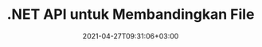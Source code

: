 ---
############################# Static ############################
layout: "product"
date: 2021-04-27T09:31:06+03:00
draft: false

product: "Comparison"
product_tag: "comparison"
platform: ".NET"
platform_tag: "net"

############################# Head ############################
head_title: "API Perbandingan Dokumen C# .NET | Bandingkan & Gabungkan PDF Word Excel Web & Teks"
head_description: "API Perbandingan Dokumen C# .NET. Bandingkan & gabungkan PDF Word DOC DOCX, Excel Spreadsheet, PPT, PPTX, HTML, EMLX MSG, VSDX, DXF DWG & format file gambar."

############################# Header ############################
title: ".NET API untuk Membandingkan File"
description: "Kembangkan Aplikasi menggunakan API Perbandingan Dokumen .NET untuk Memeriksa & Membandingkan file untuk Perbedaan Konten & Gaya."
button:
    enable: true
    icon: "fas fa-arrow-down"
    label: "Unduh Uji Coba Gratis"
    link: "https://downloads.groupdocs.com/comparison/net"

############################# SubMenu ############################
submenu:
    enable: true
    
    left:
        img_alt: "GroupDocs.Comparison for .NET"
        image: "https://www.groupdocs.cloud/templates/groupdocs/images/product-logos/groupdocs-comparison-net.png"
        product: "GroupDocs.Comparison"
        platform: ".NET"

    middle:
        button:
            # button loop
            - link: "#overview"
              text: "Ringkasan"

            # button loop
            - link: "#features"
              text: "Fitur"

            # button loop
            - link: "#support"
              text: "Mendukung"

            # button loop
            - link: "https://products.groupdocs.app/comparison"
              text: "Demo Langsung"

            # button loop
            - link: "https://purchase.groupdocs.com/pricing/comparison/net"
              text: "Harga"

    right:
        link_download: "https://downloads.groupdocs.com/comparison"
        link_learn: "https://docs.groupdocs.com/comparison/net/"
        link_buy: "https://purchase.groupdocs.com"

############################# Overview ############################
overview:
    enable: true
    example_image: "/comparison/comparison-example.webp"
    content: |
      
    more_overview:
      # more_overview_loop
      - title: "Apa itu GroupDocs.Comparison for .NET"
        content: "GroupDocs.Comparison for .NET API adalah solusi cepat dan andal yang siap digunakan saat membuat aplikasi untuk mencari dan menyorot perbedaan antara dokumen dengan format yang sama atau berbeda dalam C#, ASP.NET, atau teknologi lain yang terkait dengan platform perangkat lunak .NET."

      # more_overview_loop
      - title: "Format yang Didukung"
        content: "Pustaka GroupDocs.Comparison mendukung pendeteksian perbedaan konten dan gaya teks antara format gambar dan dokumen populer seperti PDF, HTML, email Outlook, dokumen Microsoft Office Word, spreadsheet Excel, presentasi PowerPoint, OneNote, diagram Visio, teks, png , gambar gif dan bmp serta ratusan format lainnya."
        
      # more_overview_loop
      - title: "Kemampuan Perbandingan"
        content: "Perbandingan dapat dilakukan untuk mendeteksi perubahan dalam isi kata, paragraf, tabel atau bagan dan gayanya, dan akan memberi Anda dokumen perbandingan yang mencantumkan ringkasan perbedaan, jumlah dan jenisnya. GroupDocs.Comparison for .NET dapat dengan mudah mengekstrak informasi dasar tentang dokumen sumber, membandingkan dan menyimpan dokumen sederhana, dilindungi kata sandi, dan terenkripsi dalam berbagai format melalui file atau aliran data."
        
      # more_overview_loop
      - title: "Dokumentasi dan Contoh"
        content: "Sudah ada banyak dokumentasi tentang penggunaan pustaka Perbandingan di berbagai platform dengan contoh kode, jadi Anda tidak perlu berpikir keras tentang cara bekerja dengan GroupDocs.Comparison untuk .NET API di aplikasi Anda."
        
      # more_overview_loop
      - title: "Kesesuaian"
        content: "Anda dapat menggunakan GroupDocs.Comparison for .NET untuk membuat aplikasi di lingkungan pengembangan apa pun yang berorientasi pada platform .NET. Ini kompatibel dengan semua bahasa berbasis .NET dan mendukung sistem operasi populer (Windows, Linux, MacOS) di mana Anda dapat menginstal kerangka kerja Mono atau .NET (termasuk .NET Core)."
    examples:
      enable: true
      
    more_feature:
      # more_feature_loop
      - title: "Bandingkan Dokumen dengan Mudah menggunakan .NET API"
        content: |
          GroupDocs.Comparison for .NET API memberi Anda cara yang mudah dan efisien untuk membandingkan file Anda. Berikut adalah contoh yang menunjukkan bagaimana membandingkan dua dokumen DOCX menggunakan C#:  

          ```cs
          // File sumber dan target yang akan dibandingkan
          string source = @"source.docx";
          string target = @"target.docx";
          Comparer comparer = new Comparer();
          // Bandingkan dua dokumen
          ICompareResult result = comparer.Compare(source, target, new ComparisonSettings());
          ```
      # more_feature_loop
      - title: "Pilih Tingkat Detail untuk Perbandingan"
        content: "Dengan GroupDocs.Comparison for .NET Anda dapat menentukan sejauh mana Anda ingin dokumen tersebut dibandingkan. Anda dapat memilih di antara, rendah (membandingkan teks kata demi kata dengan akurasi untuk grid pencitraan = 50), menengah (membandingkan teks karakter demi karakter dengan akurasi untuk grid pencitraan = 100) atau tinggi (membandingkan teks karakter demi karakter dengan akurasi untuk grid pencitraan = 150)."

      # more_feature_loop
      - title: "Dukungan untuk Perbandingan Gaya Teks"
        content: |
          GroupDocs.Comparison for .NET menawarkan fitur untuk membandingkan gaya teks.  

          Saat kata dan karakter dokumen dibandingkan, nama font, ukuran font, warna font, gaya font (Tebal, Miring, Garis Bawah, Huruf Kecil, Hyperlink) dan warna garis bawah (jika ada) dapat dibandingkan untuk menemukan perbedaan.  

          Saat membandingkan paragraf, Anda dapat membandingkan gaya seperti, perataan paragraf, indentasi (indentasi kiri, indentasi kanan), spasi paragraf (spasi setelah, spasi sebelumnya), indentasi baris pertama, dan spasi baris.  

          GroupDocs.Comparison for .NET juga mendukung perbandingan bagian halaman lainnya, jika memungkinkan, seperti jarak footer, tinggi & orientasi halaman, margin (kiri, kanan, atas, dan bawah), lebar garis batas, dan warna batas.  
      
    tabs:
      enable: true
      
      ## TAB ONE ##
      tab_one:
        description: |
          Berikut ini ikhtisar GroupDocs.Comparison for .NET:
      
        right:
          enable: true
          icon: "fab fa-html5"
          title: "Ringkasan"
          content: |
            * Perbandingan Dokumen
            * Perbandingan File HTML
            * Perbandingan PDF
            * Diagram Perbandingan
            * Bandingkan Konten File
            * Bandingkan Gaya Teks
      
      ## TAB TWO ##
      tab_two:
        description: |
          GroupDocs.Comparison for .NET mendukung semua [format file dokumen](https://docs.groupdocs.com/comparison/net/supported-document-formats/) yang populer termasuk: Microsoft Office, PDF, gambar, dan banyak lainnya .
        left:
          enable: true
          table:
            # table loop
            - title: "Microsoft Office"
              content: |
                * **Word:** [DOC](https://products.groupdocs.com/comparison/net/doc/), [DOCX](https://products.groupdocs.com/comparison/net/docx/), [DOCM](https://products.groupdocs.com/comparison/net/docm/), [DOT](https://products.groupdocs.com/comparison/net/dot/), [DOTX](https://products.groupdocs.com/comparison/net/dotx/), [DOTM](https://products.groupdocs.com/comparison/net/dotm/), [RTF](https://products.groupdocs.com/comparison/net/rtf/), [TXT](https://products.groupdocs.com/comparison/net/txt/)
                * **Excel:** [XLS](https://products.groupdocs.com/comparison/net/xls/), [XLSX](https://products.groupdocs.com/comparison/net/xlsx/), [XLSM](https://products.groupdocs.com/comparison/net/xlsm/), [XLSB](https://products.groupdocs.com/comparison/net/xlsb/), [XLTM](https://products.groupdocs.com/comparison/net/xltm/), [XLT](https://products.groupdocs.com/comparison/net/xlt/), [XLTM](https://products.groupdocs.com/comparison/net/xltm/), [XLTX](https://products.groupdocs.com/comparison/net/xltx/), [XLAM](https://products.groupdocs.com/comparison/net/xlam/), [SXC](https://products.groupdocs.com/comparison/net/sxc/), [SpreadsheetML](https://products.groupdocs.com/comparison/net/xml/)
                * **PowerPoint:** [PPT](https://products.groupdocs.com/comparison/net/ppt/), [PPTX](https://products.groupdocs.com/comparison/net/pptx/), [PPS](https://products.groupdocs.com/comparison/net/pps/), [PPSX](https://products.groupdocs.com/comparison/net/ppsx/), [PPSM](https://products.groupdocs.com/comparison/net/ppsm/), [POT](https://products.groupdocs.com/comparison/net/pot/), [POTM](https://products.groupdocs.com/comparison/net/potm/), [POTX](https://products.groupdocs.com/comparison/net/potx/), [PPTM](https://products.groupdocs.com/comparison/net/pptm/)
                * **Visio:** [VSD](https://products.groupdocs.com/comparison/net/vsd/), [VDX](https://products.groupdocs.com/comparison/net/vdx/), [VSS](https://products.groupdocs.com/comparison/net/vss/), [VSSX](https://products.groupdocs.com/comparison/net/vssx/), [VSX](https://products.groupdocs.com/comparison/net/vsx/), [VST](https://products.groupdocs.com/comparison/net/vst/), [VSTX](https://products.groupdocs.com/comparison/net/vstx/), [VTX](https://products.groupdocs.com/comparison/net/vtx/), [VSDX](https://products.groupdocs.com/comparison/net/vsdx/), [VDW](https://products.groupdocs.com/comparison/net/vdw/), [VSTM](https://products.groupdocs.com/comparison/net/vstm/), [VSSM](https://products.groupdocs.com/comparison/net/vssm/), [VSDM](https://products.groupdocs.com/comparison/net/vsdm/)
                * **Outlook:** [MSG](https://products.groupdocs.com/comparison/net/msg/), [EML](https://products.groupdocs.com/comparison/net/eml/), [EMLX](https://products.groupdocs.com/comparison/net/emlx/), [PST](https://products.groupdocs.com/comparison/net/pst/), [OST](https://products.groupdocs.com/comparison/net/ost/)
                * **OneNote:** [ONE](https://products.groupdocs.com/comparison/net/one/)

        right:
          enable: true
          table:
            # table loop
            - title: "Format Lainnya"
              content: |
                * **Bahasa pemrograman**: [CS](https://products.groupdocs.com/comparison/net/cs/), [Java](https://products.groupdocs.com/comparison/net/java/), [CPP](https://products.groupdocs.com/comparison/net/cpp/), [JS](https://products.groupdocs.com/comparison/net/js/), [PY](https://products.groupdocs.com/comparison/net/py/), [RB](https://products.groupdocs.com/comparison/net/rb/), [PL](https://products.groupdocs.com/comparison/net/pl/), [ASM](https://products.groupdocs.com/comparison/net/asm/), [GROOVY](https://products.groupdocs.com/comparison/net/groovy/), [JSON](https://products.groupdocs.com/comparison/net/json/), [PHP](https://products.groupdocs.com/comparison/net/php/), [SQL](https://products.groupdocs.com/comparison/net/sql/), [LOG](https://products.groupdocs.com/comparison/net/log/), [DIFF](https://products.groupdocs.com/comparison/net/diff/), [LESS](https://products.groupdocs.com/comparison/net/less/), [SCALA](https://products.groupdocs.com/comparison/net/scala/)
                * **OpenDocument**: [ODT](https://products.groupdocs.com/comparison/net/odt/), [OTT](https://products.groupdocs.com/comparison/net/ott/), [ODS](https://products.groupdocs.com/comparison/net/ods/), [ODP](https://products.groupdocs.com/comparison/net/odp/), [OTP](https://products.groupdocs.com/comparison/net/otp/)
                * **Portable**: [PDF](https://products.groupdocs.com/comparison/net/pdf/), [MOBI](https://products.groupdocs.com/comparison/net/mobi/)
                * **AutoCAD**: [DXF](https://products.groupdocs.com/comparison/net/dxf/), [DWG](https://products.groupdocs.com/comparison/net/dwg/)
                * **Email**: [EML](https://products.groupdocs.com/comparison/net/eml/), [EMLX](https://products.groupdocs.com/comparison/net/emlx/), [MSG](https://products.groupdocs.com/comparison/net/msg/)
                * **Images**: [JPEG](https://products.groupdocs.com/comparison/net/jpeg/), [BMP](https://products.groupdocs.com/comparison/net/bmp/), [PNG](https://products.groupdocs.com/comparison/net/png/), [GIF](https://products.groupdocs.com/comparison/net/gif/), [DCM](https://products.groupdocs.com/comparison/net/dcm/), [DICOM](https://products.groupdocs.com/comparison/net/dicom/), [DjVu](https://products.groupdocs.com/comparison/net/djvu/)
                * **Web**: [HTM](https://products.groupdocs.com/comparison/net/htm/), [HTML](https://products.groupdocs.com/comparison/net/html/), [MHTML](https://products.groupdocs.com/comparison/net/mhtml/)
                * **Text**: [TXT](https://products.groupdocs.com/comparison/net/txt/)

      ## TAB THREE ##
      tab_three:
        description: |
          GroupDocs.Comparison for .NET mendukung Sistem Operasi, Kerangka & Manajer Paket berikut:
      
        left:
          enable: true
          table:
            # table loop
            - icon: "fab fa-windows"
              title: "Sistem operasi"
              content: |
                * Windows Desktop
                * Windows Server
                * Windows Azure
                * Linux
                * MacOS

            # table loop
            - icon: "fas fa-code"
              title: "Kerangka Kerja yang Didukung"
              content: |
                * .NET Framework 2.0 atau lebih tinggi
                * Mono Framework 1.2 atau lebih tinggi
                * .NET Standard 2.0
                * .NET Core 2.0

        right:
          enable: true
          table:
            # table loop
            - icon: "fas fa-box"
              title: "Manajer Paket"
              content: |
                * NuGet

            # table loop
            - icon: "fas fa-tools"
              title: "Lingkungan Pembangunan"
              content: |
                * Microsoft Visual Studio
                * Xamarin.Android
                * Xamarin.IOS
                * Xamarin.Mac
                * MonoDevelop

############################# Features ############################
features:
    enable: true
    title: "GroupDocs.Comparison for .NET Fitur"

    feature:
      # feature loop
      - icon: "fas fa-copy"
        content: "[Identifikasi Perbedaan Konten dan Gaya Font](https://docs.groupdocs.com/comparison/net/compare-documents/)"

      # feature loop
      - icon: "fas fa-eye"
        content: "[Simpan Laporan Ringkas Semua Perbedaan yang Ditemukan setelah Perbandingan File](https://docs.groupdocs.com/comparison/net/get-extended-information-on-the-summary-page/)"

      # feature loop
      - icon: "fas fa-bolt"
        content: "[Terapkan atau Tolak Perubahan setelah Menganalisis Perbedaan dan Mengekspor File yang Dihasilkan](https://docs.groupdocs.com/comparison/net/accept-or-reject-detected-changes/)"
      
      # feature loop
      - icon: "fas fa-file-powerpoint"
        content: "[Dukungan untuk Fungsi “Lacak Perubahan” Microsoft Word saat Membandingkan File Word](https://docs.groupdocs.com/comparison/net/show-revisions/)"

      # feature loop
      - icon: "fas fa-code"
        content: "[Uniknya Temukan Perubahan yang Berasal dari Setiap Dokumen yang Dibandingkan](https://docs.groupdocs.com/comparison/net/get-list-of-changes/)"

      # feature loop
      - icon: "fas fa-cloud"
        content: "[Baca dan Kirim Dokumen melalui Streams](https://docs.groupdocs.com/comparison/net/load-file-from-stream/)"

      # feature loop
      - icon: "fas fa-remove-format"
        content: "[Lisensi Terukur – Penagihan Sesuai Penggunaan API](https://docs.groupdocs.com/comparison/net/licensing-and-evaluation-limitations/)"

      # feature loop
      - icon: "fas fa-comment-slash"
        content: "[Bandingkan Beberapa Dokumen Sumber dengan Satu Dokumen Target](https://docs.groupdocs.com/comparison/net/compare-multiple-documents/)"

      # feature loop
      - icon: "fas fa-location-arrow"
        content: "[Bandingkan Halaman Tertentu File Word satu sama lain – Menerima atau menolak semua perubahan dalam satu Dokumen Word](https://docs.groupdocs.com/comparison/net/accept-or-reject-detected-changes/)"

      # feature loop
      - icon: "fas fa-border-all"
        content: "[Gabungkan hingga 3 Dokumen Word dan Bandingkan Rumus yang digunakan dalam File Word](https://docs.groupdocs.com/comparison/net/how-to-merge-source-code-files/)"

      # feature loop
      - icon: "fas fa-wrench"
        content: "[Dapatkan Informasi tentang Dokumen dari filePath](https://docs.groupdocs.com/comparison/net/get-file-info/)"

      # feature loop
      - icon: "fas fa-columns"
        content: "[Simpan Hasil Perbandingan HTML sebagai Gambar](https://docs.groupdocs.com/comparison/net/generate-document-pages-preview/)"

      # feature loop
      - icon: "fas fa-file-word"
        content: "[Pilihan untuk Menampilkan atau Menyembunyikan Konten yang Dihapus](https://docs.groupdocs.com/comparison/net/show-gap-lines/)"

      # feature loop
      - icon: "fas fa-envelope"
        content: "[Pilihan untuk MENGAKTIFKAN atau MENONAKTIFKAN Perbandingan Gaya Dokumen](https://docs.groupdocs.com/comparison/net/how-to-select-options-for-flexible-comparing/)"

      # feature loop
      - icon: "fas fa-print"
        content: "[Tentukan String untuk Menandai Item yang Disisipkan, Dihapus & Perubahan Gaya dalam Dokumen Perbandingan](https://docs.groupdocs.com/comparison/net/customize-changes-styles/)"

      # feature loop
      - icon: "fas fa-file-archive"
        content: "[Tentukan Pemisah Kata & Warna Font untuk Menata Teks yang Dibandingkan](https://docs.groupdocs.com/comparison/net/customize-changes-styles/)"

      # feature loop
      - icon: "fas fa-lock"
        content: "[Hitung Koordinat Perubahan yang Benar dalam PDF, Word, Slide & Diagram PowerPoint](https://docs.groupdocs.com/comparison/net/get-changes-coordinates/)"

      # feature loop
      - icon: "fas fa-file-code"
        content: "[Bandingkan File yang Dilindungi Kata Sandi](https://docs.groupdocs.com/comparison/net/how-to-compare-password-protected-files/)"
      
      # feature loop
      - icon: "fas fa-fill-drip"
        content: "[Bandingkan Judul Bagan di Spreadsheet – Hasilkan Bagan di File Sel yang dihasilkan](https://docs.groupdocs.com/comparison/net/how-to-compare-spreadsheet-or-tables/)"

      # feature loop
      - icon: "fas fa-file-excel"
        content: "[Mengotomatiskan ukuran bentuk otomatis dalam file dokumen Sel yang dihasilkan](https://docs.groupdocs.com/comparison/net/how-to-compare-spreadsheet-or-tables/)"

      # feature loop
      - icon: "fas fa-heading"
        content: "[Akses Halaman Ringkasan Terperinci untuk Mendeteksi Perubahan Antara File Dokumen Sumber & Target](https://docs.groupdocs.com/comparison/net/get-extended-information-on-the-summary-page/)"

      # feature loop
      - icon: "fas fa-project-diagram"
        content: "[Bandingkan File Bahasa Pemrograman & Skrip Paling Populer](https://docs.groupdocs.com/comparison/net/get-supported-document-formats/)"

      # feature loop
      - icon: "fas fa-cube"
        content: "[Bandingkan Beberapa (lebih dari dua) Dokumen PDF, Word, Excel, Diagram, Email, Teks & OneNote](https://docs.groupdocs.com/comparison/net/compare-multiple-documents-with-specific-compare-settings/)"

      # feature loop
      - icon: "fab fa-uncharted"
        content: "[Bandingkan Header & Footer Format File yang Didukung](https://docs.groupdocs.com/comparison/net/how-to-select-options-for-flexible-comparing/)"

      # feature loop
      - icon: "fab fa-uncharted"
        content: "[Bandingkan Bookmark, Variabel & Properti Kustom Format Dokumen Word](https://docs.groupdocs.com/comparison/net/compare-bookmarks-in-word/)"

############################# Support ############################
support:
    enable: true

############################# Solutions ############################
solutions:
    enable: true
    title: "GroupDocs.Comparison menawarkan API tampilan dokumen untuk lingkungan pengembangan populer lainnya"

    solution:
        # solution loop
        - img_alt: "GroupDocs.Comparison for Java"
          image: "https://www.groupdocs.cloud/templates/groupdocs/images/product-logos/groupdocs-comparison-java.png"
          product: "GroupDocs.Comparison"
          platform: "Java"
          link: "/comparison/java/"

############################# Back to top ###############################
back_to_top:
  enable: true
---